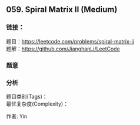 ## 059. Spiral Matrix II (Medium)

### **链接**：
题目：https://leetcode.com/problems/spiral-matrix-ii  
题解：https://github.com/JianghanLi/LeetCode

### **题意**



### **分析**  
题目类别(Tags)：  
最优复杂度(Complexity)：  



作者: Yin
